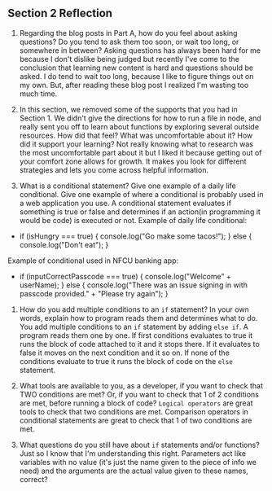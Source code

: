 ## Section 2 Reflection

1. Regarding the blog posts in Part A, how do you feel about asking questions? Do you tend to ask them too soon, or wait too long, or somewhere in between?
Asking questions has always been hard for me because I don't dislike being judged but recently I've come to the conclusion that learning new content
is hard and questions should be asked. I do tend to wait too long, because I like to figure things out on my own. But, after reading these blog post I realized I'm wasting too much time.

1. In this section, we removed some of the supports that you had in Section 1. We didn't give the directions for how to run a file in node, and really sent you off to learn about functions by exploring several outside resources. How did that feel? What was uncomfortable about it? How did it support your learning?
Not really knowing what to research was the most uncomfortable part about it but I liked it because getting out of your comfort zone allows for growth. It makes you look for different strategies and lets you come across helpful information.

1. What is a conditional statement? Give one example of a daily life conditional. Give one example of where a conditional is probably used in a web application you use.
A conditional statement evaluates if something is true or false and determines if an action(in programming it would be code) is executed or not.
Example of daily life conditional:
 - if (isHungry === true) {
   console.log("Go make some tacos!");
 } else {
   console.log("Don't eat");
 }

 Example of conditional used in NFCU banking app:
  - if (inputCorrectPasscode === true) {
    console.log("Welcome" + userName);
  } else {
    console.log("There was an issue signing in with passcode provided." + "Please try again");
  }

1. How do you add multiple conditions to an `if` statement? In your own words, explain how to program reads them and determines what to do.
You add multiple conditions to an `if` statement by adding `else if`. A program reads them one by one. If first conditions evaluates to true it runs the block of code attached to it and it stops there. If it evaluates to false it moves on the next condition and it so on. If none of the conditions evaluate to true it runs the block of code on the `else` statement.

1. What tools are available to you, as a developer, if you want to check that TWO conditions are met? Or, if you want to check that 1 of 2 conditions are met, before running a block of code?
`Logical operators` are great tools to check that two conditions are met. Comparison operators in conditional statements are great to check that 1 of two conditions are met.

1. What questions do you still have about `if` statements and/or functions?
Just so I know that I'm understanding this right. Parameters act like variables with no value (it's just the name given to the piece of info we need)
and the arguments are the actual value given to these names, correct?
